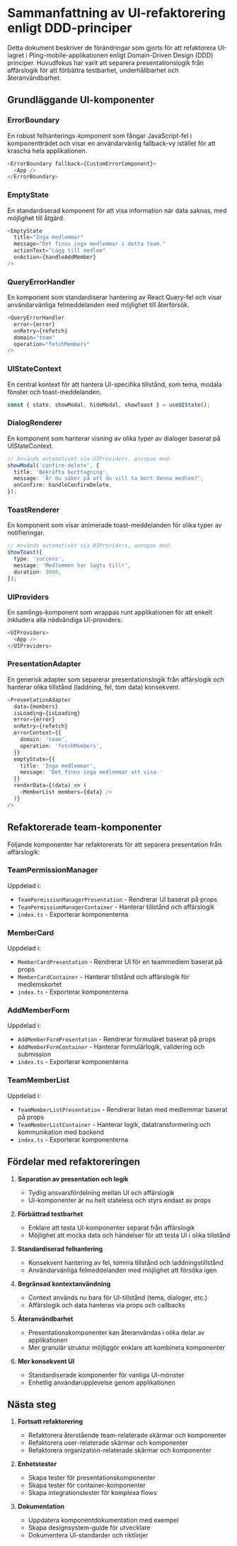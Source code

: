 # Sammanfattning av UI-refaktorering enligt DDD-principer

Detta dokument beskriver de förändringar som gjorts för att refaktorera UI-lagret i Pling-mobile-applikationen enligt Domain-Driven Design (DDD) principer. Huvudfokus har varit att separera presentationslogik från affärslogik för att förbättra testbarhet, underhållbarhet och återanvändbarhet.

## Grundläggande UI-komponenter

### ErrorBoundary

En robust felhanterings-komponent som fångar JavaScript-fel i komponentträdet och visar en användarvänlig fallback-vy istället för att krascha hela applikationen.

```typescript
<ErrorBoundary fallback={CustomErrorComponent}>
  <App />
</ErrorBoundary>
```

### EmptyState

En standardiserad komponent för att visa information när data saknas, med möjlighet till åtgärd.

```typescript
<EmptyState
  title="Inga medlemmar"
  message="Det finns inga medlemmar i detta team."
  actionText="Lägg till medlem"
  onAction={handleAddMember}
/>
```

### QueryErrorHandler

En komponent som standardiserar hantering av React Query-fel och visar användarvänliga felmeddelanden med möjlighet till återförsök.

```typescript
<QueryErrorHandler
  error={error}
  onRetry={refetch}
  domain="team"
  operation="fetchMembers"
/>
```

### UIStateContext

En central kontext för att hantera UI-specifika tillstånd, som tema, modala fönster och toast-meddelanden.

```typescript
const { state, showModal, hideModal, showToast } = useUIState();
```

### DialogRenderer

En komponent som hanterar visning av olika typer av dialoger baserat på UIStateContext.

```typescript
// Används automatiskt via UIProviders, anropas med:
showModal('confirm-delete', {
  title: 'Bekräfta borttagning',
  message: 'Är du säker på att du vill ta bort denna medlem?',
  onConfirm: handleConfirmDelete,
});
```

### ToastRenderer

En komponent som visar animerade toast-meddelanden för olika typer av notifieringar.

```typescript
// Används automatiskt via UIProviders, anropas med:
showToast({
  type: 'success',
  message: 'Medlemmen har lagts till!',
  duration: 3000,
});
```

### UIProviders

En samlings-komponent som wrappas runt applikationen för att enkelt inkludera alla nödvändiga UI-providers.

```typescript
<UIProviders>
  <App />
</UIProviders>
```

### PresentationAdapter

En generisk adapter som separerar presentationslogik från affärslogik och hanterar olika tillstånd (laddning, fel, tom data) konsekvent.

```typescript
<PresentationAdapter
  data={members}
  isLoading={isLoading}
  error={error}
  onRetry={refetch}
  errorContext={{
    domain: 'team',
    operation: 'fetchMembers',
  }}
  emptyState={{
    title: 'Inga medlemmar',
    message: 'Det finns inga medlemmar att visa.'
  }}
  renderData={(data) => (
    <MemberList members={data} />
  )}
/>
```

## Refaktorerade team-komponenter

Följande komponenter har refaktorerats för att separera presentation från affärslogik:

### TeamPermissionManager

Uppdelad i:
- `TeamPermissionManagerPresentation` - Rendrerar UI baserat på props
- `TeamPermissionManagerContainer` - Hanterar tillstånd och affärslogik
- `index.ts` - Exporterar komponenterna

### MemberCard

Uppdelad i:
- `MemberCardPresentation` - Rendrerar UI för en teammedlem baserat på props
- `MemberCardContainer` - Hanterar tillstånd och affärslogik för medlemskortet
- `index.ts` - Exporterar komponenterna

### AddMemberForm

Uppdelad i:
- `AddMemberFormPresentation` - Rendrerar formuläret baserat på props
- `AddMemberFormContainer` - Hanterar formulärlogik, validering och submission
- `index.ts` - Exporterar komponenterna

### TeamMemberList

Uppdelad i:
- `TeamMemberListPresentation` - Rendrerar listan med medlemmar baserat på props
- `TeamMemberListContainer` - Hanterar logik, datatransformering och kommunikation med backend
- `index.ts` - Exporterar komponenterna

## Fördelar med refaktoreringen

1. **Separation av presentation och logik**
   - Tydlig ansvarsfördelning mellan UI och affärslogik
   - UI-komponenter är nu helt stateless och styrs endast av props

2. **Förbättrad testbarhet**
   - Enklare att testa UI-komponenter separat från affärslogik
   - Möjlighet att mocka data och händelser för att testa UI i olika tillstånd

3. **Standardiserad felhantering**
   - Konsekvent hantering av fel, tomma tillstånd och laddningstillstånd
   - Användarvänliga felmeddelanden med möjlighet att försöka igen

4. **Begränsad kontextanvändning**
   - Context används nu bara för UI-tillstånd (tema, dialoger, etc.)
   - Affärslogik och data hanteras via props och callbacks

5. **Återanvändbarhet**
   - Presentationskomponenter kan återanvändas i olika delar av applikationen
   - Mer granulär struktur möjliggör enklare att kombinera komponenter

6. **Mer konsekvent UI**
   - Standardiserade komponenter för vanliga UI-mönster
   - Enhetlig användarupplevelse genom applikationen

## Nästa steg

1. **Fortsatt refaktorering**
   - Refaktorera återstående team-relaterade skärmar och komponenter
   - Refaktorera user-relaterade skärmar och komponenter
   - Refaktorera organization-relaterade skärmar och komponenter

2. **Enhetstester**
   - Skapa tester för presentationskomponenter
   - Skapa tester för container-komponenter
   - Skapa integrationstester för komplexa flows

3. **Dokumentation**
   - Uppdatera komponentdokumentation med exempel
   - Skapa designsystem-guide för utvecklare
   - Dokumentera UI-standarder och riktlinjer 